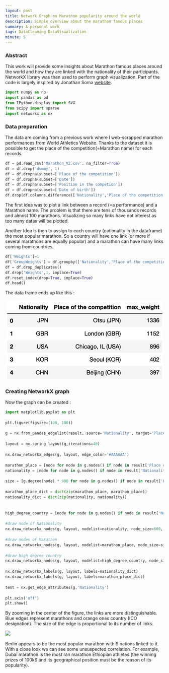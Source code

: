 ```yaml
---
layout: post
title: Network Graph on Marathon popularity around the world
description: Simple overview about the marathon famous places
summary: A personal work 
tags: DataCleaning DataVisualization
minute: 5
---
```


### Abstract

This work will provide some insights about Marathon famous places around the world and how they are linked with the nationality of their participants. NetworkX library was then used to perform graph visualization. Part of the code is largely inspired by Jonathan Soma <a href="https://jonathansoma.com/lede/algorithms-2017/classes/networks/networkx-graphs-from-source-target-dataframe/">website</a>.

```python
import numpy as np
import pandas as pd
from IPython.display import SVG
from scipy import sparse
import networkx as nx
```

### Data preparation
The data are coming from a previous work where I web-scrapped marathon performances from World Athletics Website.
Thanks to the dataset it is possible to get the place of the competition(=Marathon name) for each records.

```python
df = pd.read_csv('Marathon_V2.csv', na_filter=True)
df = df.drop('dummy', 1)
df = df.dropna(subset=['Place of the competition'])
df = df.dropna(subset=['Date'])
df = df.dropna(subset=['Position in the competion'])
df = df.dropna(subset=['Date of birth'])
df.drop(df.columns.difference(['Nationality','Place of the competition']), 1, inplace=True)
```

The first idea was to plot a link between a record (=a performance) and a Marathon name.
The problem is that there are tens of thousands records and almost 100 marathons. Visualizing so many links have not interest as too many datas will be plotted.

Another Idea is then to assign to each country (nationality in the dataframe) the most popular marathon. So a country will have one link (or more if several marathons are equally popular) and a marathon can have many links coming from countries.

```python
df['Weights']=1
df['GroupWeights'] = df.groupby(['Nationality','Place of the competition'])['Weights'].transform('sum')
df = df.drop_duplicates()
df.drop('Weights',1, inplace=True)
df.reset_index(drop=True, inplace=True)
df.head()
```

The data frame ends up like this :

![](/Images/dataframe.png)

### Creating NetworkX graph
Now the graph can be created :

```python
import matplotlib.pyplot as plt

plt.figure(figsize=(100, 100))

g = nx.from_pandas_edgelist(result, source='Nationality', target='Place of the competition')

layout = nx.spring_layout(g,iterations=40)

nx.draw_networkx_edges(g, layout, edge_color='#AAAAAA')

marathon_place = [node for node in g.nodes() if node in result['Place of the competition'].unique()]
nationality = [node for node in g.nodes() if node in result['Nationality'].unique()]

size = [g.degree(node) * 900 for node in g.nodes() if node in result['Place of the competition'].unique()]

marathon_place_dict = dict(zip(marathon_place, marathon_place))
nationality_dict = dict(zip(nationality, nationality))


high_degree_country = [node for node in g.nodes() if node in result['Nationality'].unique() and g.degree(node) > 1]

#draw node of Nationality
nx.draw_networkx_nodes(g, layout, nodelist=nationality, node_size=600, node_color='darkorange')

#draw nodes of Marathon
nx.draw_networkx_nodes(g, layout, nodelist=marathon_place, node_size=size, node_color='mediumturquoise')

#draw high degree country
nx.draw_networkx_nodes(g, layout, nodelist=high_degree_country, node_size=1200, node_color='darkorange')

nx.draw_networkx_labels(g, layout, labels=nationality_dict)
nx.draw_networkx_labels(g, layout, labels=marathon_place_dict)

test = nx.get_edge_attributes(g,'Nationality')

plt.axis('off')
plt.show()
```

By zooming in the center of the figure, the links are more distinguishable.
Blue edges represent marathons and orange ones country (ICO designation). The size of the edge is proportional to its number of links.

![](https://github.com/ToNi-sn/portfolio/blog/gh-pages/Images/graph_zoom.png)

Berlin appears to be the most popular marathon with 9 nations linked to it. With a close look we can see some unsuspected correlation. For example, Dubaï marathon is the most ran marathon Ethiopian athletes (the winning prizes of 100k$ and its geographical position must be the reason of its popularity).
